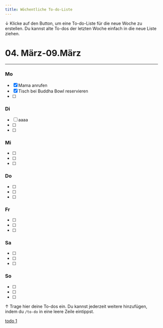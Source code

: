```yaml
---
title: Wöchentliche To-do-Liste
---
```


↓ Klicke auf den Button, um eine To-do-Liste für die neue Woche zu erstellen. Du kannst alte To-dos der letzten Woche einfach in die neue Liste ziehen.  

# 04. März-09.März

---

### Mo

- [x]  Mama anrufen
- [x]  Tisch bei Buddha Bowl reservieren
- [ ]  

### Di

- [ ]  aaaa
- [ ]  
- [ ]  

### Mi

- [ ]  
- [ ]  
- [ ]  

### Do

- [ ]  
- [ ]  
- [ ]  

### Fr

- [ ]  
- [ ]  
- [ ]  

### Sa

- [ ]  
- [ ]  
- [ ]  

### So

- [ ]  
- [ ]  
- [ ]  

↑ Trage hier deine To-dos ein. Du kannst jederzeit weitere hinzufügen, indem du `/to-do` in eine leere Zeile eintippst.

[todo 1](<./Wöchentliche To-do-Liste/todo 1.md>)